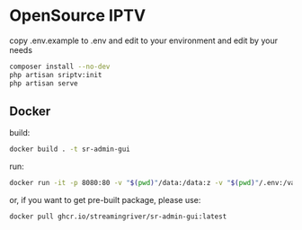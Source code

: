 # OpenSource IPTV

copy .env.example to .env and edit to your environment and edit by your needs

```bash
composer install --no-dev
php artisan sriptv:init
php artisan serve
```

## Docker

build:

```bash
docker build . -t sr-admin-gui
```

run:

```bash
docker run -it -p 8080:80 -v "$(pwd)"/data:/data:z -v "$(pwd)"/.env:/var/www/html/.env:z sr-admin-gui
```

or, if you want to get pre-built package, please use:

```bash
docker pull ghcr.io/streamingriver/sr-admin-gui:latest
```

